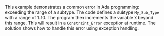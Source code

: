 This example demonstrates a common error in Ada programming: exceeding the range of a subtype.  The code defines a subtype `My_Sub_Type` with a range of 1..10.  The program then increments the variable `X` beyond this range.  This will result in a `Constraint_Error` exception at runtime. The solution shows how to handle this error using exception handling.